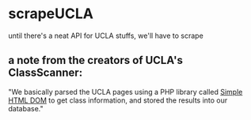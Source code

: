 scrapeUCLA
==========

until there's a neat API for UCLA stuffs, we'll have to scrape

## a note from the creators of UCLA's ClassScanner:
"We basically parsed the UCLA pages using a PHP library called [Simple HTML DOM](http://simplehtmldom.sourceforge.net/) to get class information, and stored the results into our database."
